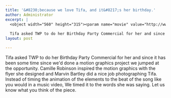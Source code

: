 ```yaml
---
title: '&#8230;because we love Tifa, and it&#8217;s her birthday.'
author: Administrator
excerpt: |
  <object width="560" height="315"><param name="movie" value="http://www.youtube.com/v/Pjix2qjFF3c?version=3&amp;hl=en_US&amp;rel=0"></param><param name="allowFullScreen" value="true"></param><param name="allowscriptaccess" value="always"></param><embed src="http://www.youtube.com/v/Pjix2qjFF3c?version=3&amp;hl=en_US&amp;rel=0" type="application/x-shockwave-flash" width="560" height="315" allowscriptaccess="always" allowfullscreen="true"></embed></object>
  
  Tifa asked TWP to do her Birthday Party Commercial for her and since it has been some time since we'd done a motion graphics project we jumped at the opportunity...
layout: post

---
```

Tifa asked TWP to do her Birthday Party Commercial for her and since it has been some time since we'd done a motion graphics project we jumped at the opportunity. Camille Robinson inspired the motion graphics with the flyer she designed and Marvin Bartley did a nice job photographing Tifa. Instead of timing the animation of the elements to the beat of the song like you would in a music video, We timed it to the words she was saying. Let us know what you think of the piece.